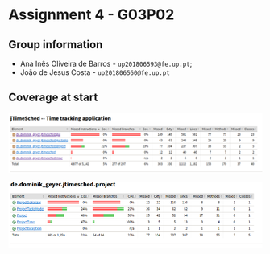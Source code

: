 # Assignment 4 - G03P02

## Group information

- Ana Inês Oliveira de Barros - `up201806593@fe.up.pt`;
- João de Jesus Costa - `up201806560@fe.up.pt`

## Coverage at start

![coverage_at_start](img/coverage_at_start.png)

![coverage_project_package](img/coverage_project_package.png)
